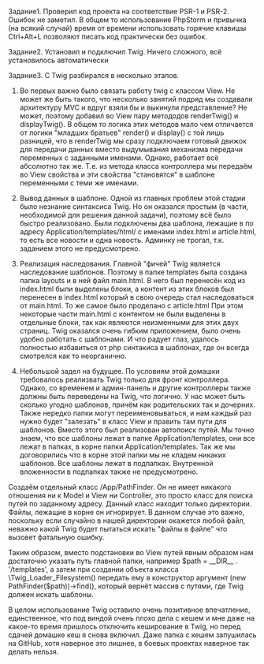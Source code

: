Задание1. Проверил код проекта на соответствие PSR-1 и PSR-2. Ошибок не заметил. В общем то использование PhpStorm и привычка
(на всякий случай) время от времени использовать горячие клавишы Ctrl+Alt+L позволяют писать код практически без
ошибок.

Задание2. Установил и подключил Twig. Ничего сложного, всё установилось автоматически

Задание3. С Twig разбирался в несколько этапов.

1. Во первых важно было связать работу twig с классом View. Не может же быть
такого, что несколько занятий подряд мы создавали архитектуру MVC и вдруг взяли бы и выкинули представление? Не может,
поэтому добавил во View пару метододов renderTwig() и displayTwig(). В общем то логика этих методов мало чем отличается от
логики "младших братьев" render() и display() с той лишь разницей, что в renderTwig мы сразу подключаем готовый движок
для передачи данных вместо выдумывания механизма передачи переменных с заданными именами. Однако, работает всё абсолютно
так же. Т.е. из метода класса контроллера мы передаём во View свойства и эти свойства "становятся" в шаблоне переменными
с теми же именами.

2. Вывод данных в шаблоне. Одной из главных проблем этой стадии было незнание синтаксиса Twig. Но он оказался простым
(в части, необходимой для решения данной задачи), поэтому всё было быстро реализовано.
Были подключены два шаблона, лежащие в по адресу Application/templates/html/ с именами index.html и article.html,
то есть все новости и одна новость. Админку не трогал, т.к. заданием этого не предусмотрено.

3. Реализация наследования. Главной "фичей" Twig является наследование шаблонов. Поэтому в папке templates была создана
папка layouts и в ней файл main.html. В него был перенесён код из index.html были выделены блоки, а контент из этих блоков
был перенесен в index.html который в свою очередь стал наследоваться от main.html. То же самое было проделано с article.html
При этом некоторые части main.html с контентом не были выделены в отдельные блоки, так как являются неизменными для этих
двух страниц. Twig оказался очень гибким приложением, было очень удобно работать с шаблонами. И что радует глаз, удалось
полностью избавиться от php синтакиса в шаблонах, где он всегда смотрелся как то неорганично.

4. Небольшой задел на будущее. По условиям этой домашки требовалось реализвать Twig только для фронт контроллера. Однако,
со временем и админ-панель и другие контроллеры также должны быть переведены на Twig, что логично. У нас может быть сколько
угодно шаблонов, причём как родительских так и дочерних. Также нередко папки могут переименовываться, и нам каждый раз
нужно будет "залезать" в класс View и править там пути для шаблонов.
Вместо этого был реализован автопоиск путей.
Мы точно знаем, что все шаблоны лежат в папке Application/templates, они все лежат в папках, в корне папки Application/templates.
Так же мы договорились что в корне этой папки мы не кладем никаких шаблонов. Все шаблоны лежат в подпапках. Внутренной
вложенности в подпапках также не предусмотрено.

Создаём отдельный класс /App/PathFinder. Он не имеет никакого отношения ни к Model и View ни Controller, это просто класс
для поиска путей по заданному адресу.
Данный класс находит только директории. Файлы, лежащие в корне он игнорирует. В данном случае это важно, поскольку если
случайно в нашей директории окажется любой файл, неважно какой Twig будет пытаться искать "файлы в файле" что вызовет
фатальную ошибку.

Таким образом, вместо подстановки во View путей явным образом нам достаточно указать путь главной папки, например $path =
__DIR__ . '/templates', а затем при создании объекта класса \Twig_Loader_Filesystem() передать ему в конструктор
аргумент (new PathFinder($path))->find(), который вернёт массив с путями, где Twig должен искать шаблоны.

В целом использование Twig оставило очень позитивное впечатление, единственное, что под виндой очень плохо дела с кешем и
мне даже на какое-то время пришлось отключить кеширование в Twig, но перед сдачей домашке кеш я снова включил. Даже папка
с кешем запушилась на GitHub, хотя наверное это лишнее, в боевых проектах наверное так делать нельзя.